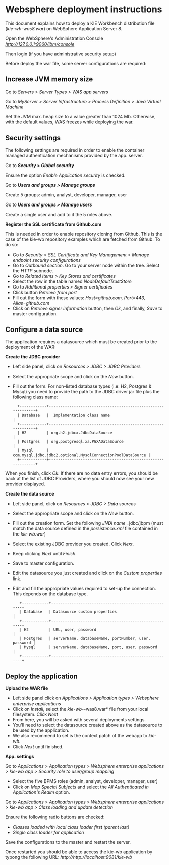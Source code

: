 Websphere deployment instructions
========================================

This document explains how to deploy a KIE Workbench distribution file (_kie-wb-was8.war_) on WebSphere Application Server 8.

Open the WebSphere's Administration Console _http://127.0.0.1:9060/ibm/console_

Then login (if you have administrative security setup)

Before deploy the war file, some server configurations are required:

Increase JVM memory size
------------------------------

Go to _Servers > Server Types > WAS app servers_

Go to _MyServer > Server Infrastructure > Process Definition > Java Virtual Machine_

Set the JVM max. heap size to a value greater than 1024 Mb. Otherwise, with the default values, WAS freezes while deploying the war.

Security settings
------------------------------

The following settings are required in order to enable the container managed authentication mechanisms provided by the app. server.

Go to **_Security > Global security_**

   Ensure the option _Enable Application security_ is checked.

Go to **_Users and groups > Manage groups_**

   Create 5 groups: admin, analyst, developer, manager, user

Go to **_Users and groups > Manage users_**

   Create a single user and add to it the 5 roles above.

**Register the SSL certificate from Github.com**

This is needed in order to enable repository cloning from Github.
This is the case of the kie-wb repository examples which are fetched from Github. To do so:

- Go to _Security > SSL Certificate and Key Management > Manage endpoint security configurations_
- Go to _Outbound section_. Go to your server node within the tree. Select the _HTTP_ subnode.
- Go to _Related Items > Key Stores and certificates_
- Select the row in the table named _NodeDefaultTrustStore_
- Go to _Additional properties > Signer certificates_
- Click button _Retrieve from port_
- Fill out the form with these values: _Host=github.com, Port=443, Alias=github.com_
- Click on _Retrieve signer information_ button, then _Ok_, and finally, _Save_ to master configuration.


Configure a data source
--------------------------------

The application requires a datasource which must be created prior to the deployment of the WAR:

**Create the JDBC provider**

  - Left side panel, click on _Resources > JDBC > JDBC Providers_
  - Select the appropriate scope and click on the _New_ button.
  - Fill out the form. For non-listed database types (i.e: H2, Postgres & Mysql) you need to provide the path to the JDBC driver jar file plus the following class name:

          +------------+-------------------------------------------------------------+
          | Database   |  Implementation class name                                  |
          +------------+-------------------------------------------------------------+
          | H2         | org.h2.jdbcx.JdbcDataSource                                 |
          | Postgres   | org.postgresql.xa.PGXADataSource                            |
          | Mysql      | com.mysql.jdbc.jdbc2.optional.MysqlConnectionPoolDataSource |
          +------------+-------------------------------------------------------------+

   When you finish, click _Ok_. If there are no data entry errors, you should be back at the list of JDBC Providers, where you should now see your new provider displayed.

**Create the data source**

  - Left side panel, click on _Resources > JDBC > Data sources_
  - Select the appropriate scope and click on the _New_ button.
  - Fill out the creation form. Set the following _JNDI name_ _jdbc/jbpm
    (must match the data source defined in the _persistence.xml_ file contained in the _kie-wb.war_)

  - Select the existing JDBC provider you created. Click _Next_.
  - Keep clicking _Next_ until _Finish_.
  - Save to master configuration.
  - Edit the datasource you just created and click on the _Custom properties_ link.
  - Edit and fill the appropriate values required to set-up the connection. This depends on the database type.

           +------------+------------------------------------------------------+
           | Database   | Datasource custom properties                         |
           +------------+------------------------------------------------------+
           | H2         | URL, user, password                                  |
           | Postgres   | serverName, databaseName, portNumber, user, password |
           | Mysql      | serverName, databaseName, port, user, password       |
           +------------+------------------------------------------------------+

Deploy the application
--------------------------

**Upload the WAR file**

  - Left side panel click on *Applications > Application types > Websphere enterprise applications*
  - Click on _Install_, select the *kie-wb-*-was8.war* file from your local filesystem. Click _Next_
  - From here, you will be asked with several deployments settings.
  - You'll need to select the datasource created above as the datasource to be used by the application.
  - We also recommend to set is the context patch of the webapp to _kie-wb_.
  - Click _Next_ until finished.

**App. settings**

Go to _Applications > Application types > Websphere enterprise applications > kie-wb app > Security role to user/group mapping_

   - Select the five BPMS roles (admin, analyst, developer, manager, user)
   - Click on _Map Special Subjects_ and select the _All Authenticated in Application's Realm_ option.

Go to _Applications > Application types > Websphere enterprise applications > kie-wb app > Class loading and update detection_

Ensure the following radio buttons are checked:

* _Classes loaded with local class loader first (parent last)_
* _Single class loader for application_


Save the configurations to the master and restart the server.

Once restarted you should be able to access the kie-wb application by typong the following URL: _http://http://localhost:9081/kie-wb_
